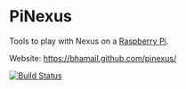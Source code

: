 PiNexus
=======

Tools to play with Nexus on a [Raspberry Pi](https://www.raspberrypi.org).

Website:
https://bhamail.github.com/pinexus/

[![Build Status](https://travis-ci.org/bhamail/pinexus.svg?branch=master)](https://travis-ci.org/bhamail/pinexus)
